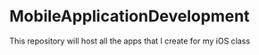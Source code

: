 # MobileApplicationDevelopment
 This repository will host all the apps that I create for my iOS class

